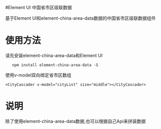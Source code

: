 #Element UI 中国省市区级联数据
 
基于Element UI和element-china-area-data数据的中国省市区级联数据组件
 
 
 # 使用方法
 请先安装element-china-area-data和Element UI
 ```
    npm install element-china-area-data -S
 ```

使用v-model双向绑定省市区数组
```
<CityCascader v-model="cityList" size="middle"></CityCascader>

```
# 说明
除了使用element-china-area-data数据,也可以根据自己Api来拼装数据